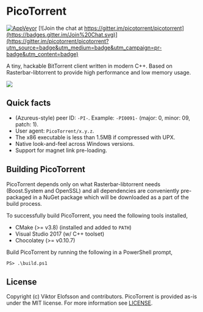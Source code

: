 # PicoTorrent

[![AppVeyor](https://ci.appveyor.com/api/projects/status/github/picotorrent/picotorrent?svg=true)](https://ci.appveyor.com/project/picotorrent/picotorrent)
[![Join the chat at https://gitter.im/picotorrent/picotorrent](https://badges.gitter.im/Join%20Chat.svg)](https://gitter.im/picotorrent/picotorrent?utm_source=badge&utm_medium=badge&utm_campaign=pr-badge&utm_content=badge)

A tiny, hackable BitTorrent client written in modern C++. Based on
Rasterbar-libtorrent to provide high performance and low memory usage.

![](https://cdn.rawgit.com/picotorrent/picotorrent.github.io/master/img/screenshots/picotorrent1.png)


## Quick facts

- (Azureus-style) peer ID: `-PI-`. Example: `-PI0091-` (major: 0, minor: 09, patch: 1).
- User agent: `PicoTorrent/x.y.z`.
- The x86 executable is less than 1.5MB if compressed with UPX.
- Native look-and-feel across Windows versions.
- Support for magnet link pre-loading.


## Building PicoTorrent

PicoTorrent depends only on what Rasterbar-libtorrent needs (Boost.System
and OpenSSL) and all dependencies are conveniently pre-packaged in a NuGet
package which will be downloaded as a part of the build process.

To successfully build PicoTorrent, you need the following tools installed,

- CMake (>= v3.8) (installed and added to `PATH`)
- Visual Studio 2017 (w/ C++ toolset)
- Chocolatey (>= v0.10.7)

Build PicoTorrent by running the following in a PowerShell prompt,

```
PS> .\build.ps1
```


## License

Copyright (c) Viktor Elofsson and contributors. PicoTorrent is provided
as-is under the MIT license. For more information see [LICENSE](LICENSE).
